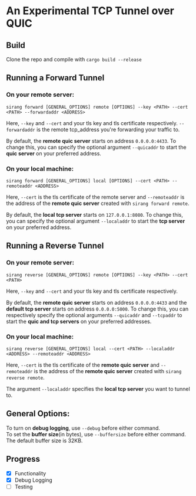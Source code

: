 # An Experimental TCP Tunnel over QUIC

## Build
Clone the repo and compile with ```cargo build --release```

## Running a Forward Tunnel

### On your remote server:
```
sirang forward [GENERAL_OPTIONS] remote [OPTIONS] --key <PATH> --cert <PATH> --forwardaddr <ADDRESS>
```
Here, ```--key``` and ```--cert``` and your tls key and tls certificate respectively.
```--forwardaddr``` is the remote tcp_address you're forwarding your traffic to.

By default, the **remote quic server** starts on address `0.0.0.0:4433`.
To change this, you can specify the optional argument ```--quicaddr``` to start the **quic server** on your preferred address.

### On your local machine:
```
sirang forward [GENERAL_OPTIONS] local [OPTIONS] --cert <PATH> --remoteaddr <ADDRESS>
```
Here, ```--cert``` is the tls certificate of the remote server and ```--remoteaddr``` is the address of the **remote quic server** created with ```sirang forward remote```.

By default, the **local tcp server** starts on `127.0.0.1:8080`.
To change this, you can specify the optional argument ```--localaddr``` to start the **tcp server** on your preferred address.

## Running a Reverse Tunnel

### On your remote server:
```
sirang reverse [GENERAL_OPTIONS] remote [OPTIONS] --key <PATH> --cert <PATH>
```
Here, ```--key``` and ```--cert``` and your tls key and tls certificate respectively.

By default, the **remote quic server** starts on address `0.0.0.0:4433` and the **default tcp server** starts on address `0.0.0.0:5000`.
To change this, you can respectively specify the optional arguments ```--quicaddr``` and ```--tcpaddr``` to start the **quic and tcp servers** on your preferred addresses.

### On your local machine:
```
sirang reverse [GENERAL_OPTIONS] local --cert <PATH> --localaddr <ADDRESS> --remoteaddr <ADDRESS>
```
Here, ```--cert``` is the tls certificate of the **remote quic server** and ```--remoteaddr``` is the address of the **remote quic server** created with ```sirang reverse remote```.

The argument ```--localaddr``` specifies the **local tcp server** you want to tunnel to.

## General Options:

To turn on **debug logging**, use ```--debug``` before either command. <br/>
To set the **buffer size**(in bytes), use ```--buffersize``` before either command. The default buffer size is 32KB.

## Progress

- [x] Functionality
- [x] Debug Logging
- [ ] Testing
